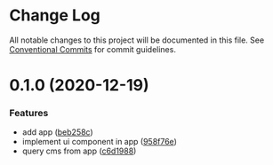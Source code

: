 # Change Log

All notable changes to this project will be documented in this file.
See [Conventional Commits](https://conventionalcommits.org) for commit guidelines.

# 0.1.0 (2020-12-19)


### Features

* add app ([beb258c](https://github.com/JakeElder/project-eden/commit/beb258c339ef92e251ca6df8919cc2d702affa10))
* implement ui component in app ([958f76e](https://github.com/JakeElder/project-eden/commit/958f76e18f5ae3ca9bbaf32ec9648d0276f8c47c))
* query cms from app ([c6d1988](https://github.com/JakeElder/project-eden/commit/c6d19884da0d20e641a82a10cb3613ead23d88ea))
